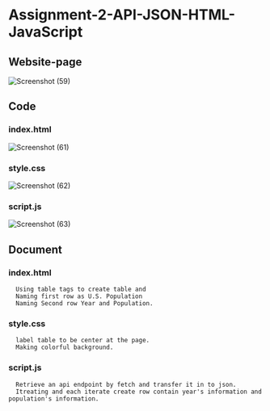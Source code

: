 # Assignment-2-API-JSON-HTML-JavaScript

## Website-page
![Screenshot (59)](https://github.com/FordPipatkittikul/Assignment-2-API-JSON-HTML-JavaScript/assets/121902625/f53f63d2-3410-4fdc-b343-ebca700243e4)

## Code
### index.html
![Screenshot (61)](https://github.com/FordPipatkittikul/Assignment-2-API-JSON-HTML-JavaScript/assets/121902625/c1942777-0a28-4caf-ab38-d22c3e8a5407)
### style.css
![Screenshot (62)](https://github.com/FordPipatkittikul/Assignment-2-API-JSON-HTML-JavaScript/assets/121902625/749a72c1-f16b-416a-9c53-59022ec7b70c)
### script.js
![Screenshot (63)](https://github.com/FordPipatkittikul/Assignment-2-API-JSON-HTML-JavaScript/assets/121902625/0783e978-7869-426f-9f34-f831d9d9fee7)
## Document
### index.html
  
      Using table tags to create table and 
      Naming first row as U.S. Population 
      Naming Second row Year and Population.
### style.css

      label table to be center at the page.
      Making colorful background.
### script.js

      Retrieve an api endpoint by fetch and transfer it in to json.
      Itreating and each iterate create row contain year's information and population's information.
